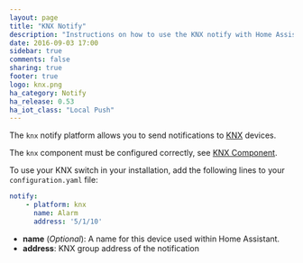 ```yaml
---
layout: page
title: "KNX Notify"
description: "Instructions on how to use the KNX notify with Home Assistant."
date: 2016-09-03 17:00
sidebar: true
comments: false
sharing: true
footer: true
logo: knx.png
ha_category: Notify
ha_release: 0.53
ha_iot_class: "Local Push"
---
```


The `knx` notify platform allows you to send notifications to [KNX](http://www.knx.org) devices.

The `knx` component must be configured correctly, see [KNX Component](/components/knx).

To use your KNX switch in your installation, add the following lines to your `configuration.yaml` file:

```yaml
notify:
    - platform: knx
      name: Alarm
      address: '5/1/10'
```

* **name** (*Optional*): A name for this device used within Home Assistant.
* **address**: KNX group address of the notification
